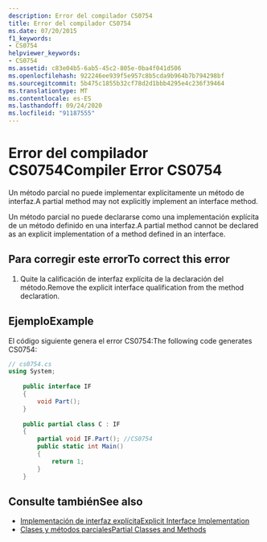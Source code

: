 ```yaml
---
description: Error del compilador CS0754
title: Error del compilador CS0754
ms.date: 07/20/2015
f1_keywords:
- CS0754
helpviewer_keywords:
- CS0754
ms.assetid: c83e04b5-6ab5-45c2-805e-0ba4f041d506
ms.openlocfilehash: 922246ee939f5e957c8b5cda9b964b7b794298bf
ms.sourcegitcommit: 5b475c1855b32cf78d2d1bbb4295e4c236f39464
ms.translationtype: MT
ms.contentlocale: es-ES
ms.lasthandoff: 09/24/2020
ms.locfileid: "91187555"
---
```

# <a name="compiler-error-cs0754"></a><span data-ttu-id="27cf2-103">Error del compilador CS0754</span><span class="sxs-lookup"><span data-stu-id="27cf2-103">Compiler Error CS0754</span></span>

<span data-ttu-id="27cf2-104">Un método parcial no puede implementar explícitamente un método de interfaz.</span><span class="sxs-lookup"><span data-stu-id="27cf2-104">A partial method may not explicitly implement an interface method.</span></span>  
  
 <span data-ttu-id="27cf2-105">Un método parcial no puede declararse como una implementación explícita de un método definido en una interfaz.</span><span class="sxs-lookup"><span data-stu-id="27cf2-105">A partial method cannot be declared as an explicit implementation of a method defined in an interface.</span></span>  
  
## <a name="to-correct-this-error"></a><span data-ttu-id="27cf2-106">Para corregir este error</span><span class="sxs-lookup"><span data-stu-id="27cf2-106">To correct this error</span></span>  
  
1. <span data-ttu-id="27cf2-107">Quite la calificación de interfaz explícita de la declaración del método.</span><span class="sxs-lookup"><span data-stu-id="27cf2-107">Remove the explicit interface qualification from the method declaration.</span></span>  
  
## <a name="example"></a><span data-ttu-id="27cf2-108">Ejemplo</span><span class="sxs-lookup"><span data-stu-id="27cf2-108">Example</span></span>  

 <span data-ttu-id="27cf2-109">El código siguiente genera el error CS0754:</span><span class="sxs-lookup"><span data-stu-id="27cf2-109">The following code generates CS0754:</span></span>  
  
```csharp  
// cs0754.cs  
using System;  
  
    public interface IF  
    {  
        void Part();  
    }  
  
    public partial class C : IF  
    {  
        partial void IF.Part(); //CS0754  
        public static int Main()  
        {  
            return 1;  
        }  
    }  
```  
  
## <a name="see-also"></a><span data-ttu-id="27cf2-110">Consulte también</span><span class="sxs-lookup"><span data-stu-id="27cf2-110">See also</span></span>

- [<span data-ttu-id="27cf2-111">Implementación de interfaz explícita</span><span class="sxs-lookup"><span data-stu-id="27cf2-111">Explicit Interface Implementation</span></span>](../programming-guide/interfaces/explicit-interface-implementation.md)
- [<span data-ttu-id="27cf2-112">Clases y métodos parciales</span><span class="sxs-lookup"><span data-stu-id="27cf2-112">Partial Classes and Methods</span></span>](../programming-guide/classes-and-structs/partial-classes-and-methods.md)
